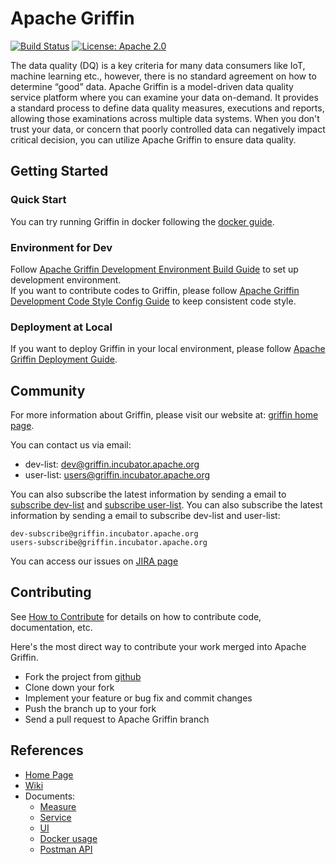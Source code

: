 <!--
Licensed to the Apache Software Foundation (ASF) under one
or more contributor license agreements.  See the NOTICE file
distributed with this work for additional information
regarding copyright ownership.  The ASF licenses this file
to you under the Apache License, Version 2.0 (the
"License"); you may not use this file except in compliance
with the License.  You may obtain a copy of the License at

  http://www.apache.org/licenses/LICENSE-2.0

Unless required by applicable law or agreed to in writing,
software distributed under the License is distributed on an
"AS IS" BASIS, WITHOUT WARRANTIES OR CONDITIONS OF ANY
KIND, either express or implied.  See the License for the
specific language governing permissions and limitations
under the License.
-->


# Apache Griffin  
[![Build Status](https://travis-ci.org/apache/incubator-griffin.svg?branch=master)](https://travis-ci.org/apache/incubator-griffin) [![License: Apache 2.0](https://camo.githubusercontent.com/8cb994f6c4a156c623fe057fccd7fb7d7d2e8c9b/68747470733a2f2f696d672e736869656c64732e696f2f62616467652f6c6963656e73652d417061636865253230322d3445423142412e737667)](https://www.apache.org/licenses/LICENSE-2.0.html)    

The data quality (DQ) is a key criteria for many data consumers like IoT, machine learning etc., however, there is no standard agreement on how to determine “good” data.
Apache Griffin is a model-driven data quality service platform where you can examine your data on-demand. It provides a standard process to define data quality measures, executions and reports, allowing those examinations across multiple data systems.
When you don't trust your data, or concern that poorly controlled data can negatively impact critical decision, you can utilize Apache Griffin to ensure data quality.


## Getting Started

### Quick Start

You can try running Griffin in docker following the [docker guide](griffin-doc/docker/griffin-docker-guide.md).

### Environment for Dev

Follow [Apache Griffin Development Environment Build Guide](griffin-doc/dev/dev-env-build.md) to set up development environment.
<br>If you want to contribute codes to Griffin, please follow [Apache Griffin Development Code Style Config Guide](griffin-doc/dev/code-style.md) to keep consistent code style.

### Deployment at Local

If you want to deploy Griffin in your local environment, please follow [Apache Griffin Deployment Guide](griffin-doc/deploy/deploy-guide.md).

## Community

For more information about Griffin, please visit our website at: [griffin home page](http://griffin.apache.org).

You can contact us via email:
- dev-list: <a href="mailto:dev@griffin.incubator.apache.org">dev@griffin.incubator.apache.org</a>
- user-list: <a href="mailto:users@griffin.incubator.apache.org">users@griffin.incubator.apache.org</a>

You can also subscribe the latest information by sending a email to [subscribe dev-list](mailto:dev-subscribe@griffin.incubator.apache.org) and [subscribe user-list](mailto:users-subscribe@griffin.incubator.apache.org).
You can also subscribe the latest information by sending a email to subscribe dev-list and user-list:
```
dev-subscribe@griffin.incubator.apache.org
users-subscribe@griffin.incubator.apache.org
```

You can access our issues on [JIRA page](https://issues.apache.org/jira/browse/GRIFFIN)

## Contributing

See [How to Contribute](http://griffin.apache.org/docs/contribute.html) for details on how to contribute code, documentation, etc.

Here's the most direct way to contribute your work merged into Apache Griffin.

* Fork the project from [github](https://github.com/apache/incubator-griffin)
* Clone down your fork
* Implement your feature or bug fix and commit changes
* Push the branch up to your fork
* Send a pull request to Apache Griffin branch


## References
- [Home Page](http://griffin.incubator.apache.org/)
- [Wiki](https://cwiki.apache.org/confluence/display/GRIFFIN/Apache+Griffin)
- Documents:
	- [Measure](griffin-doc/measure)
	- [Service](griffin-doc/service)
	- [UI](griffin-doc/ui)
	- [Docker usage](griffin-doc/docker)
	- [Postman API](griffin-doc/service/postman)